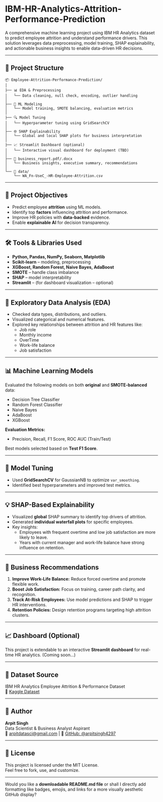 # IBM-HR-Analytics-Attrition-Performance-Prediction

A comprehensive machine learning project using IBM HR Analytics dataset to predict employee attrition and understand performance drivers. This solution leverages data preprocessing, model training, SHAP explainability, and actionable business insights to enable data-driven HR decisions.

---

## 📁 Project Structure

```
📦 Employee-Attrition-Performance-Prediction/
│
├── 📊 EDA & Preprocessing
│   └── Data cleaning, null check, encoding, outlier handling
│
├── 🤖 ML Modeling
│   └── Model training, SMOTE balancing, evaluation metrics
│
├── 🔍 Model Tuning
│   └── Hyperparameter tuning using GridSearchCV
│
├── 🌐 SHAP Explainability
│   └── Global and local SHAP plots for business interpretation
│
├── 📈 Streamlit Dashboard (optional)
│   └── Interactive visual dashboard for deployment (TBD)
│
├── 📜 business_report.pdf/.docx
│   └── Business insights, executive summary, recommendations
│
└── 📂 data/
    └── WA_Fn-UseC_-HR-Employee-Attrition.csv
```

---

## 📌 Project Objectives

- Predict employee **attrition** using ML models.
- Identify top **factors** influencing attrition and performance.
- Improve HR policies with **data-backed** evidence.
- Enable **explainable AI** for decision transparency.

---

## 🛠️ Tools & Libraries Used

- **Python, Pandas, NumPy, Seaborn, Matplotlib**
- **Scikit-learn** – modeling, preprocessing
- **XGBoost, Random Forest, Naive Bayes, AdaBoost**
- **SMOTE** – handle class imbalance
- **SHAP** – model interpretability
- **Streamlit** – (for dashboard visualization – optional)

---

## 🔎 Exploratory Data Analysis (EDA)

- Checked data types, distributions, and outliers.
- Visualized categorical and numerical features.
- Explored key relationships between attrition and HR features like:
  - Job role
  - Monthly income
  - OverTime
  - Work-life balance
  - Job satisfaction

---

## 📊 Machine Learning Models

Evaluated the following models on both **original** and **SMOTE-balanced** data:

- Decision Tree Classifier
- Random Forest Classifier
- Naive Bayes
- AdaBoost
- XGBoost

**Evaluation Metrics:**

- Precision, Recall, F1 Score, ROC AUC (Train/Test)

Best models selected based on **Test F1 Score**.

---

## 🧪 Model Tuning

- Used **GridSearchCV** for GaussianNB to optimize `var_smoothing`.
- Identified best hyperparameters and improved test metrics.

---

## 💡 SHAP-Based Explainability

- Visualized **global** SHAP summary to identify top drivers of attrition.
- Generated **individual waterfall plots** for specific employees.
- Key insights:
  - Employees with frequent overtime and low job satisfaction are more likely to leave.
  - Years with current manager and work-life balance have strong influence on retention.

---

## 💼 Business Recommendations

1. **Improve Work-Life Balance:** Reduce forced overtime and promote flexible work.
2. **Boost Job Satisfaction:** Focus on training, career path clarity, and recognition.
3. **Track At-Risk Employees:** Use model predictions and SHAP to trigger HR interventions.
4. **Retention Policies:** Design retention programs targeting high attrition clusters.

---

## 📈 Dashboard (Optional)

This project is extendable to an interactive **Streamlit dashboard** for real-time HR analytics. (Coming soon...)

---

## 📁 Dataset Source

IBM HR Analytics Employee Attrition & Performance Dataset  
🧾 [Kaggle Dataset](https://www.kaggle.com/datasets/pavansubhasht/ibm-hr-analytics-attrition-dataset)

---

## 👤 Author

**Arpit Singh**  
Data Scientist & Business Analyst Aspirant  
📧 arpitdatasci@gmail.com | 🐙 [GitHub: @arpitsingh4297](https://github.com/arpitsingh4297)

---

## 📌 License

This project is licensed under the MIT License.  
Feel free to fork, use, and customize.

---

Would you like a **downloadable README.md file** or shall I directly add formatting like badges, emojis, and links for a more visually aesthetic GitHub display?
